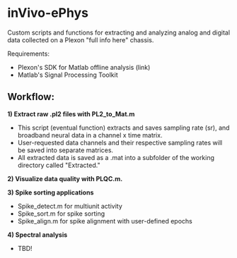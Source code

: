 # inVivo-ePhys

Custom scripts and functions for extracting and analyzing analog and digital data collected on a Plexon "full info here" chassis. 

Requirements:
- Plexon's SDK for Matlab offline analysis (link)
- Matlab's Signal Processing Toolkit

## Workflow:

**1) Extract raw .pl2 files with PL2_to_Mat.m** 
- This script (eventual function) extracts and saves sampling rate (sr), and broadband neural data in a channel x time matrix. 
- User-requested data channels and their respective sampling rates will be saved into separate matrices. 
- All extracted data is saved as a .mat into a subfolder of the working directory called "Extracted."

**2) Visualize data quality with PLQC.m.**

**3) Spike sorting applications**
- Spike_detect.m for multiunit activity
- Spike_sort.m for spike sorting
- Spike_align.m for spike alignment with user-defined epochs

**4) Spectral analysis**
- TBD!


